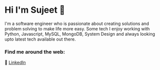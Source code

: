 <!--
**sujeetkv/sujeetkv** is a ✨ _special_ ✨ repository because its `README.md` (this file) appears on your GitHub profile.

Here are some ideas to get you started:

- 🔭 I’m currently working on ...
- 🌱 I’m currently learning ...
- 👯 I’m looking to collaborate on ...
- 🤔 I’m looking for help with ...
- 💬 Ask me about ...
- 📫 How to reach me: ...
- 😄 Pronouns: ...
- ⚡ Fun fact: ...
-->
# Hi I'm Sujeet :wave:
I'm a software engineer who is passionate about creating solutions and problem solving to make life more easy. Some tech I enjoy working with Python, Javascript, MySQL, MongoDB, System Design and always looking upto latest tech available out there.

### Find me around the web:
:briefcase: [LinkedIn](https://www.linkedin.com/in/sujeet-kumar-90)
